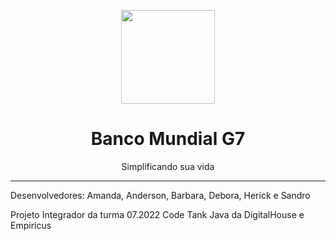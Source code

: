 <p align="center"> 
<img src="https://user-images.githubusercontent.com/104176853/181657069-1184aea2-6d1d-4318-adc4-d94ca4dc1883.png" width="150px">
</p>
<h1 align="center"> Banco Mundial G7 </h1>
<p align="center"> Simplificando sua vida </p>

<hr>

<p> Desenvolvedores: Amanda, Anderson, Barbara, Debora, Herick e Sandro </p>
<p> Projeto Integrador da turma 07.2022 Code Tank Java da DigitalHouse e Empiricus </p>


